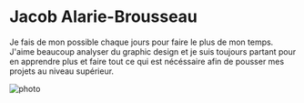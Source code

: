 # Jacob Alarie-Brousseau

Je fais de mon possible chaque jours pour faire le plus de mon temps. J'aime beaucoup analyser du graphic design et je suis toujours partant pour en apprendre plus et faire tout ce qui est nécéssaire afin de pousser mes projets au niveau supérieur.

![photo](media/image_jacob.jpeg)
